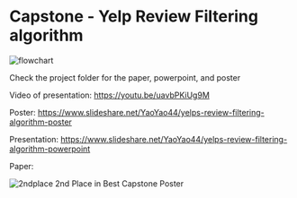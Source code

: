 # Capstone - Yelp Review Filtering algorithm

![flowchart](https://github.com/post2web/capstone/blob/master/flowchart.png)

Check the project folder for the paper, powerpoint, and poster

Video of presentation: https://youtu.be/uavbPKiUg9M

Poster: https://www.slideshare.net/YaoYao44/yelps-review-filtering-algorithm-poster

Presentation: https://www.slideshare.net/YaoYao44/yelps-review-filtering-algorithm-powerpoint

Paper: 

![2ndplace](https://github.com/post2web/capstone/blob/master/2ndplace1.jpeg)
2nd Place in Best Capstone Poster 
